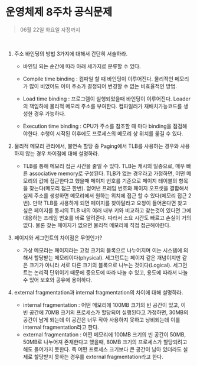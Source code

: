 # 운영체제 8주차 공식문제

> 06월 22일 화요일 자정까지

<br>

1. 주소 바인딩의 방법 3가지에 대해서 간단히 서술하라.

   - 바인딩 되는 순간에 따라 아래 세가지로 분류할 수 있다.

   - Compile time binding : 컴파일 할 때 바인딩이 이루어진다. 물리적인 메모리가 많이 비었어도 이미 주소가 결정되어 변경할 수 없는 비효율적인 방법.
   - Load time binding : 프로그램이 실행되었을때 바인딩이 이루어진다. Loader의 책임하에 물리적 메모리 주소를 부여한다. 컴파일러가 재배치가능코드를 생성한 경우 가능하다.
   - Execution time binding : CPU가 주소를 참조할 때 마다 binding을 점검해야한다. 수행이 시작된 이후에도 프로세스의 메모리 상 위치를 옮길 수 있다.

2. 물리적 메모리 관리에서, 불연속 할당 중 Paging에서 TLB를 사용하는 경우와 사용하지 않는 경우 차이점에 대해 설명하라.

   - TLB를 통해 메모리 접근 시간을 줄일 수 있다. TLB는 캐시의 일종으로, 매우 빠른 associative memory로 구성된다. TLB가 없는 경우라고 가정하면, 어떤 메모리의 값에 접근한다고 했을때 페이지 번호를 기준으로 페이지 테이블의 항목을 찾는다(메모리 접근 한번). 얻어낸 프레임 번호와 페이지 오프셋을 결합해서 실제 주소를 생성하면 메모리에서 원하는 위치에 접근 할 수 있다(메모리 접근 2번). 만약 TLB를 사용하게 되면 페이지를 찾아달라고 요청이 들어온다면 찾고 싶은 페이지를 동시의 TLB 내의 여러 내부 키와 비교하고 찾는것이 있다면 그에 대응하는 프레임 번호를 바로 알려준다. 따라서 소요 시간도 빠르고 손실이 거의 없다. 물론 찾는 페이지가 없으면 물리적 메모리에 직접 접근해야한다. 

3. 페이지와 세그먼트의 차이점은 무엇인가?

   - 가상 메모리는 페이지라는 고정 크기의 블록으로 나누어지며 이는 시스템에 의해서 할당받는 메모리이다(physical). 세그먼트는 페이지 같은 개념이지만 같은 크기가 아니라 서로 다른 크기의 블록으로 나누는 것이다(Logical). 세그먼트는 논리적 단위이기 때문에 중요도에 따라 나눌 수 있고, 용도에 따라서 나눌 수 있어 보호와 공유에 용이하다.

4. external fragmentation과 internal fragmentation의 차이에 대해 설명하라.

   - internal fragmentation : 어떤 메모리에 100MB 크기의 빈 공간이 있고, 이 빈 공간에 70MB 크기의 프로세스가 할당되어 실행된다고 가정하면, 30MB의 공간이 남게 되는데 이 공간은 너무 작아 사용하지 못하고 낭비되는데 이를 internal fragmentation라고 한다.
   - external fragmentation : 어떤 메모리에 100MB 크기의 빈 공간이 50MB, 50MB로 나누어져 존재한다고 했을때, 80MB 크기의 프로세스가 할당되려고 해도 들어가지 못한다. 즉 어떤 프로세스 크기보다 큰 공간이 남아 있더라도 실제로 할당받지 못하는 경우를 external fragmentation라고 한다.

